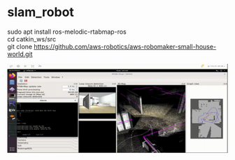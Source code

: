 # slam_robot

sudo apt install ros-melodic-rtabmap-ros <br />
cd catkin_ws/src <br />
git clone https://github.com/aws-robotics/aws-robomaker-small-house-world.git <br />

![Alt Text](screen-recorder-sun-dec-12-2021-23-44-38.gif)
